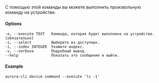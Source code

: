 С помощью этой команды вы можете выполнить произвольную команду на устройстве.

#### Options

```shell
-e, --execute TEXT   Команда, которая будет выполнена на устройстве. [обязательно]
-s, --select         Выберите из доступных.
-i, --index INTEGER  Укажите индекс.
-v, --verbose        Подробный вывод.
--help               Показать это сообщение и выйти.
```

#### Example

```shell
aurora-cli device command --execute 'ls -1'
```
